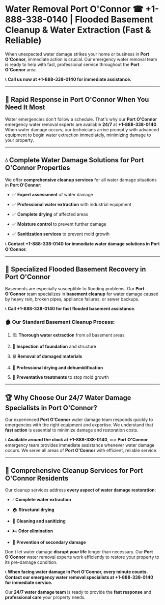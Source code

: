 # Water Removal Port O'Connor ☎ +1-888-338-0140 | Flooded Basement Cleanup & Water Extraction (Fast & Reliable)

When unexpected water damage strikes your home or business in **Port O'Connor**, immediate action is crucial. Our emergency water removal team is ready to help with fast, professional service throughout the **Port O'Connor** area. 

📞 **Call us now at +1-888-338-0140 for immediate assistance.**
---
## 🚀 Rapid Response in Port O'Connor When You Need It Most
Water emergencies don't follow a schedule. That's why our **Port O'Connor** emergency water removal experts are available **24/7** at **+1-888-338-0140**. When water damage occurs, our technicians arrive promptly with advanced equipment to begin water extraction immediately, minimizing damage to your property.
---
## 💧 Complete Water Damage Solutions for Port O'Connor Properties
We offer **comprehensive cleanup services** for all water damage situations in **Port O'Connor**:
- ✅ **Expert assessment** of water damage  
- ✅ **Professional water extraction** with industrial equipment  
- ✅ **Complete drying** of affected areas  
- ✅ **Moisture control** to prevent further damage  
- ✅ **Sanitization services** to prevent mold growth  
📞 **Contact +1-888-338-0140 for immediate water damage solutions in Port O'Connor.**
---
## 🌊 Specialized Flooded Basement Recovery in Port O'Connor
Basements are especially susceptible to flooding problems. Our **Port O'Connor** team specializes in **basement cleanup** for water damage caused by heavy rain, broken pipes, appliance failures, or sewer backups. 
📞 **Call +1-888-338-0140 for fast flooded basement assistance.**
### 🏚️ Our Standard Basement Cleanup Process:
1. 🏗️ **Thorough water extraction** from all basement areas  
2. 🔎 **Inspection of foundation** and structure  
3. 🗑️ **Removal of damaged materials**  
4. 💨 **Professional drying and dehumidification**  
5. 🚫 **Preventative treatments** to stop mold growth  
---
## 🏆 Why Choose Our 24/7 Water Damage Specialists in Port O'Connor?
Our experienced **Port O'Connor** water damage team responds quickly to emergencies with the right equipment and expertise. We understand that **fast action** is essential to minimize damage and restoration costs.
📞 **Available around the clock at +1-888-338-0140**, our **Port O'Connor** emergency team provides immediate assistance whenever water damage occurs. We serve all areas of **Port O'Connor** with efficient, reliable service.
---
## 🧹 Comprehensive Cleanup Services for Port O'Connor Residents
Our cleanup services address **every aspect of water damage restoration**:
- 💧 **Complete water extraction**  
- 🏠 **Structural drying**  
- 🧼 **Cleaning and sanitizing**  
- 🌬️ **Odor elimination**  
- 🚫 **Prevention of secondary damage**  
Don't let water damage **disrupt your life** longer than necessary. Our **Port O'Connor** water removal experts work efficiently to restore your property to its pre-damage condition.
📞 **When facing water damage in Port O'Connor, every minute counts. Contact our emergency water removal specialists at +1-888-338-0140 for immediate service.**
Our **24/7 water damage team** is ready to provide the **fast response** and **professional care** your property needs.
